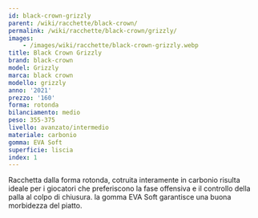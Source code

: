 ```yaml
---
id: black-crown-grizzly
parent: /wiki/racchette/black-crown/
permalink: /wiki/racchette/black-crown/grizzly/
images:
    - /images/wiki/racchette/black-crown-grizzly.webp
title: Black Crown Grizzly
brand: black-crown
model: Grizzly
marca: black crown
modello: grizzly
anno: '2021'
prezzo: '160'
forma: rotonda
bilanciamento: medio
peso: 355-375
livello: avanzato/intermedio
materiale: carbonio
gomma: EVA Soft
superficie: liscia
index: 1
---
```

Racchetta dalla forma rotonda, cotruita interamente in carbonio risulta ideale per i giocatori che preferiscono la fase offensiva e il controllo della palla al colpo di chiusura. la gomma EVA Soft garantisce una buona morbidezza del piatto.